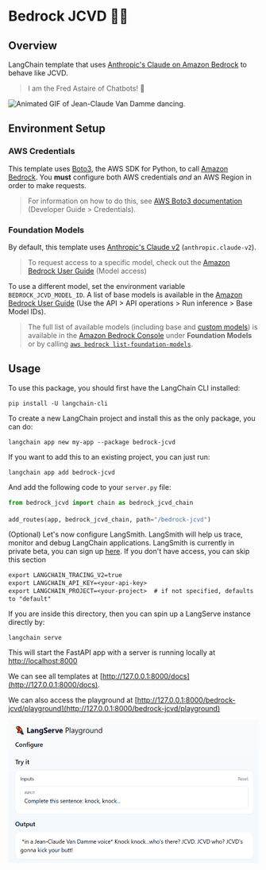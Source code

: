 # Bedrock JCVD 🕺🥋

## Overview

LangChain template that uses [Anthropic's Claude on Amazon Bedrock](https://aws.amazon.com/bedrock/claude/) to behave like JCVD.

> I am the Fred Astaire of Chatbots! 🕺

![Animated GIF of Jean-Claude Van Damme dancing.](https://media.tenor.com/CVp9l7g3axwAAAAj/jean-claude-van-damme-jcvd.gif "Jean-Claude Van Damme Dancing")

## Environment Setup

### AWS Credentials

This template uses [Boto3](https://boto3.amazonaws.com/v1/documentation/api/latest/index.html), the AWS SDK for Python, to call [Amazon Bedrock](https://aws.amazon.com/bedrock/). You **must** configure both AWS credentials *and* an AWS Region in order to make requests. 

> For information on how to do this, see [AWS Boto3 documentation](https://boto3.amazonaws.com/v1/documentation/api/latest/guide/credentials.html) (Developer Guide > Credentials).

### Foundation Models

By default, this template uses [Anthropic's Claude v2](https://aws.amazon.com/about-aws/whats-new/2023/08/claude-2-foundation-model-anthropic-amazon-bedrock/) (`anthropic.claude-v2`).

> To request access to a specific model, check out the [Amazon Bedrock User Guide](https://docs.aws.amazon.com/bedrock/latest/userguide/model-access.html) (Model access)

To use a different model, set the environment variable `BEDROCK_JCVD_MODEL_ID`. A list of base models is available in the [Amazon Bedrock User Guide](https://docs.aws.amazon.com/bedrock/latest/userguide/model-ids-arns.html) (Use the API > API operations > Run inference > Base Model IDs).

> The full list of available models (including base and [custom models](https://docs.aws.amazon.com/bedrock/latest/userguide/custom-models.html)) is available in the [Amazon Bedrock Console](https://docs.aws.amazon.com/bedrock/latest/userguide/using-console.html) under **Foundation Models** or by calling [`aws bedrock list-foundation-models`](https://docs.aws.amazon.com/cli/latest/reference/bedrock/list-foundation-models.html).

## Usage

To use this package, you should first have the LangChain CLI installed:

```shell
pip install -U langchain-cli
```

To create a new LangChain project and install this as the only package, you can do:

```shell
langchain app new my-app --package bedrock-jcvd
```

If you want to add this to an existing project, you can just run:

```shell
langchain app add bedrock-jcvd
```

And add the following code to your `server.py` file:
```python
from bedrock_jcvd import chain as bedrock_jcvd_chain

add_routes(app, bedrock_jcvd_chain, path="/bedrock-jcvd")
```

(Optional) Let's now configure LangSmith. 
LangSmith will help us trace, monitor and debug LangChain applications. 
LangSmith is currently in private beta, you can sign up [here](https://smith.langchain.com/). 
If you don't have access, you can skip this section


```shell
export LANGCHAIN_TRACING_V2=true
export LANGCHAIN_API_KEY=<your-api-key>
export LANGCHAIN_PROJECT=<your-project>  # if not specified, defaults to "default"
```

If you are inside this directory, then you can spin up a LangServe instance directly by:

```shell
langchain serve
```

This will start the FastAPI app with a server is running locally at 
[http://localhost:8000](http://localhost:8000)

We can see all templates at [http://127.0.0.1:8000/docs](http://127.0.0.1:8000/docs).

We can also access the playground at [http://127.0.0.1:8000/bedrock-jcvd/playground](http://127.0.0.1:8000/bedrock-jcvd/playground)

![Screenshot of the LangServe Playground interface with a sample input and output demonstrating a Jean-Claude Van Damme style response.](images/jcvd_langserve.png "LangServe Playground Interface")